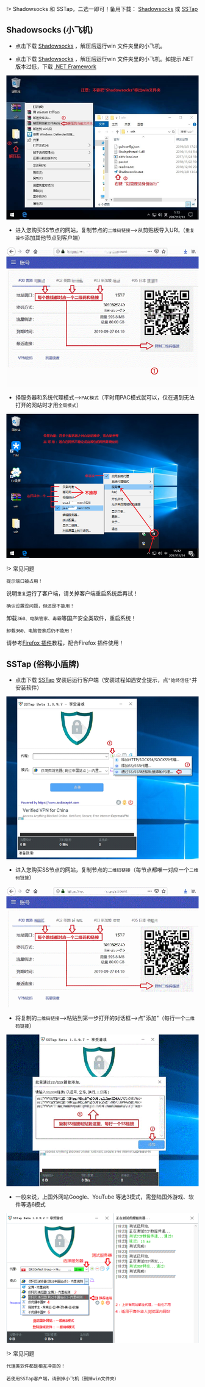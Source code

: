 
!> Shadowsocks 和 SSTap，二选一即可！备用下载： [Shadowsocks](https://www.5nd.xyz/win/win.zip)  或   [SSTap](https://www.5nd.xyz/win/sstap.zip) 

## Shadowsocks (小飞机)

* 点击下载 <a href='media/win/win.zip' target=blank>Shadowsocks</a> ，解压后运行win 文件夹里的小飞机。

* 点击下载 [Shadowsocks](https://stuvn.github.io/link/media/win/win.zip) ，解压后运行win 文件夹里的小飞机。如提示.NET版本过低，下载 [.NET Framework ](https://download.microsoft.com/download/6/E/4/6E48E8AB-DC00-419E-9704-06DD46E5F81D/NDP472-KB4054530-x86-x64-AllOS-ENU.exe)

![win1](media/win/ss1.gif ':size=720')

* 进入您购买SS节点的网站，复制节点的`二维码链接`-->从剪贴板导入URL（`重复操作`添加其他节点到客户端）

![win2](media/win/ss2.gif ':size=720')

* 择服务器和系统代理模式-->`PAC模式`（平时用PAC模式就可以，仅在遇到无法打开的网站时才用`全局模式`）

![win3](media/win/ss3.gif ':size=720')

!> 常见问题

  ```shell
  提示端口被占用！
```

说明`重复`运行了客户端，请关掉客户端重启系统后再试！

  ```shell
  确认设置没问题，但还是不能用！
```

卸载`360、电脑管家、毒霸`等国产安全类软件，重启系统！

  ```shell
  卸载360、电脑管家后仍不能用！
```
请参考[Firefox 插件](firefox)教程，配合Firefox 插件使用！

## SSTap (俗称小盾牌)

* 点击下载 [SSTap](https://stuvn.github.io/link/media/win/sstap.zip) 安装后运行客户端（安装过程如遇安全提示，点`"始终信任"`并安装软件）

![sstap1](media/win/st1.gif ':size=600')

* 进入您购买SS节点的网站，复制节点的`二维码链接`（每节点都唯一对应一个`二维码链接`）

![sstap2](media/win/st2.gif ':size=600')

* 将复制的`二维码链接`-->粘贴到第一步打开的对话框-->点"添加"（每行一个`二维码链接`）

![sstap3](media/win/st3.gif ':size=600')

* 一般来说，上国外网站Google、YouTube 等选3模式，需登陆国外游戏、软件等选6模式

![sstap4](media/win/st4.gif ':size=600')

!> 常见问题

  ```shell
代理类软件都是相互冲突的！

若使用SSTap客户端，请删掉小飞机（删掉win文件夹）
```
